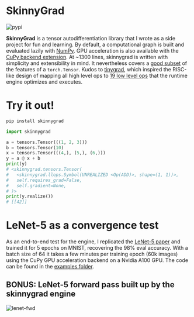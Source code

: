 # SkinnyGrad
![pypi](https://img.shields.io/pypi/v/configmate.svg) 

**SkinnyGrad** is a tensor autodifferentiation library that I wrote as a side project for fun and learning. By default, a computational graph is built and evaluated lazily with [NumPy](https://github.com/numpy/numpy). GPU acceleration is also available with the [CuPy backend extension](./extensions/cupy_engine/). At ~1300 lines, skinnygrad is written with simplicity and extensibility in mind. It nevertheless covers a [good subset](./src/skinnygrad/tensors.py) of the features of a `torch.Tensor`. Kudos to [tinygrad](https://github.com/tinygrad/tinygrad), which inspired the RISC-like design of mapping all high level ops to [19 low level ops](./src/skinnygrad/llops.py) that the runtime engine optimizes and executes.

# Try it out!
```bash
pip install skinnygrad
```
```python
import skinnygrad

a = tensors.Tensor(((1, 2, 3)))
b = tensors.Tensor(10)
x = tensors.Tensor(((4,), (5,), (6,)))
y = a @ x + b
print(y)
# <skinnygrad.tensors.Tensor(
#   <skinnygrad.llops.Symbol(UNREALIZED <Op(ADD)>, shape=(1, 1))>,
#   self.requires_grad=False,
#   self.gradient=None,
# )>
print(y.realize())
# [[42]]
```

# LeNet-5 as a convergence test
As an end-to-end test for the engine, I replicated the [LeNet-5 paper](http://vision.stanford.edu/cs598_spring07/papers/Lecun98.pdf) and trained it for 5 epochs on MNIST, recovering the 98% eval accuracy. With a batch size of 64 it takes a few minutes per training epoch (60k images) using the CuPy GPU acceleration backend on a Nvidia A100 GPU. The code can be found in the [examples folder](./examples/le_net.py).

## BONUS: LeNet-5 forward pass built up by the skinnygrad engine
![lenet-fwd](./static/lenet-forward.png)
